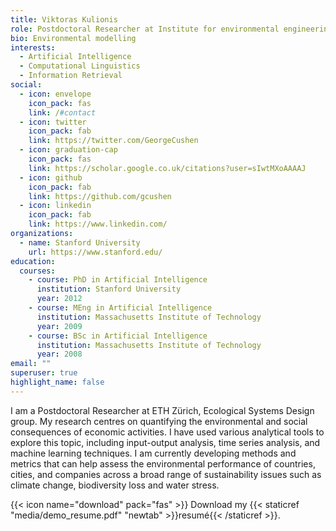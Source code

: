 ```yaml
---
title: Viktoras Kulionis
role: Postdoctoral Researcher at Institute for environmental engineering, ETH Zurich
bio: Environmental modelling
interests:
  - Artificial Intelligence
  - Computational Linguistics
  - Information Retrieval
social:
  - icon: envelope
    icon_pack: fas
    link: /#contact
  - icon: twitter
    icon_pack: fab
    link: https://twitter.com/GeorgeCushen
  - icon: graduation-cap
    icon_pack: fas
    link: https://scholar.google.co.uk/citations?user=sIwtMXoAAAAJ
  - icon: github
    icon_pack: fab
    link: https://github.com/gcushen
  - icon: linkedin
    icon_pack: fab
    link: https://www.linkedin.com/
organizations:
  - name: Stanford University
    url: https://www.stanford.edu/
education:
  courses:
    - course: PhD in Artificial Intelligence
      institution: Stanford University
      year: 2012
    - course: MEng in Artificial Intelligence
      institution: Massachusetts Institute of Technology
      year: 2009
    - course: BSc in Artificial Intelligence
      institution: Massachusetts Institute of Technology
      year: 2008
email: ""
superuser: true
highlight_name: false
---
```

I am a Postdoctoral Researcher at ETH Zürich, Ecological Systems Design group. My research centres on quantifying the environmental and social consequences of economic activities. I have used various analytical tools to explore this topic, including input-output analysis, time series analysis, and machine learning techniques. I am currently developing methods and metrics that can help assess the environmental performance of countries, cities, and companies across a broad range of sustainability issues such as climate change, biodiversity loss and water stress. 

{{< icon name="download" pack="fas" >}} Download my {{< staticref "media/demo_resume.pdf" "newtab" >}}resumé{{< /staticref >}}.